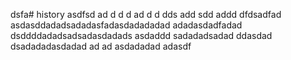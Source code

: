 dsfa# history
asdfsd
ad
d
d
d
ad
d
d
dds
add
sdd
addd
dfdsadfad
asdasddadadsadadasfadasdadadadad
adadasdadfadad
dsddddadadsadsadasdadads
asdaddd
sadadadsadad
ddasdad
dsadadadasdadad
ad
ad
asdadadad
adasdf
